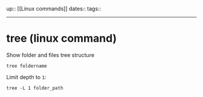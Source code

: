 up:: [[Linux commands]]
dates:: 
tags:: 

---

# tree (linux command)

Show folder and files tree structure
```shell
tree foldername
```

Limit depth to `1`:
```
tree -L 1 folder_path
```
